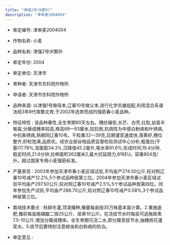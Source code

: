 ```yaml
---
title: "津强2号(K繁9)"
description: "津审麦2004004"
---
```

* 审定编号:  津审麦2004004

*  作物名称:  小麦

*  品种名称:  津强2号(K繁9)

*  审定年份:  2004

*  审定单位:  天津市

* 育种者:  天津市农科院作物所

*  申请者:  天津市农科院作物所

*  品种来源:  以津强1号做母本,辽春10号做父本,进行化学杀雄组配,利用混合系谱法经3年8代南繁北育,于2002年选育而成的强筋春小麦品种。

*  特征特性 : 
该品种春性,全生育期90天左右。穗纺锤型,长芒、白壳,红粒,幼苗半匍匐,分蘖成穗率较高,株高68—93厘米,较抗倒,抗病性为中感白粉病和叶锈病,中抗条锈病,熟期同辽春10号。千粒重32—39克,后期灌浆速度快,落黄好,穗位整齐,籽粒饱满,品质优。经农业部谷物品质监督检验测试中心分析,粗蛋白(干基)17.78%,湿面筋34.3%,沉降值45.2毫升,吸水率61.6%,形成时间,19.4分钟,稳定时间,21.6分钟,拉伸面积262厘米2,最大抗延阻力,816EU。容重804克/升。超过国家专用小麦强筋标准。
 
*  产量表现 : 
2003年参加天津市春小麦区域试验,平均亩产274.50公斤,较对照辽春10号减产12.2%,5个参试品种居第三位。2004年参加天津市春小麦区域试验平均亩产297.50公斤,较对照辽春10号减产2.5%,5个参试品种居第四位。同年参加生产试验,平均亩产288.70公斤,较对照辽春10号减产0.58%,3个参试品种居第三位。

*  栽培技术要点 : 
秋耕冬灌,顶凌播种,播量每亩按35万株基本苗计算。2.重施底肥,播前每亩施磷酸二铵25公斤、尿素10公斤。在浇拔节水时每亩可追施尿素7.5-10公斤,增加分蘖成穗率。全生育期可浇二水,即分蘖至拔节水,抽穗扬花灌浆水。5.拔节后要特别注意蚜虫和白粉病的防治。

*  审定意见 : 

